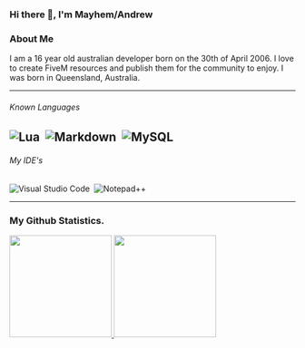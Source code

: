 ### Hi there 👋, I'm Mayhem/Andrew

### About Me
I am a 16 year old australian developer born on the 30th of April 2006. I love to create FiveM resources and publish them for the community to enjoy. I was born in Queensland, Australia.

---

###### Known Languages
![Lua](https://img.shields.io/badge/Language-Lua-critical?style=for-the-badge&logo=Lua)&nbsp;
![Markdown](https://img.shields.io/badge/Language-Markdown-critical?style=for-the-badge&logo=markdown)&nbsp;
![MySQL](https://img.shields.io/badge/Language-MySQL-critical?style=for-the-badge&logo=MYSQL)&nbsp;
---
###### My IDE's
![Visual Studio Code](https://img.shields.io/badge/IDE-Visual%20Studio%20Code-lightblue?style=for-the-badge&logo=visual-studio-code)&nbsp;
![Notepad++](https://img.shields.io/badge/IDE-Notepad++-lightblue?style=for-the-badge&logo=notepad-+-+)&nbsp;


---
### My Github Statistics.
<p align="left">
<a href="https://github.com/MayhemStudios">
  <img height="180em" src="https://github-readme-stats-eight-theta.vercel.app/api?username=nat2k15&show_icons=true&theme=react&include_all_commits=true&count_private=true"/>
  <img height="180em" src="https://github-readme-stats-eight-theta.vercel.app/api/top-langs/?username=nat2k15&layout=compact&langs_count=8&theme=react"/>
</a>
</p>
